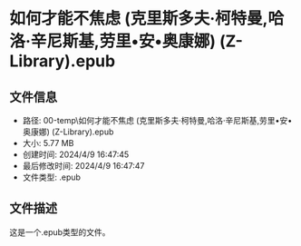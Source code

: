 ﻿# 如何才能不焦虑 (克里斯多夫‧柯特曼,哈洛‧辛尼斯基,劳里•安•奥康娜) (Z-Library).epub

## 文件信息
- 路径: 00-temp\如何才能不焦虑 (克里斯多夫‧柯特曼,哈洛‧辛尼斯基,劳里•安•奥康娜) (Z-Library).epub
- 大小: 5.77 MB
- 创建时间: 2024/4/9 16:47:45
- 最后修改时间: 2024/4/9 16:47:47
- 文件类型: .epub

## 文件描述
这是一个.epub类型的文件。

